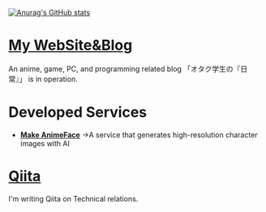 [![Anurag's GitHub stats](https://github-readme-stats.vercel.app/api?username=tomox0115)](https://github.com/anuraghazra/github-readme-stats)

# [My WebSite&Blog](https://0115765.com/)
An anime, game, PC, and programming related blog 「オタク学生の『日常』」 is in operation.
# Developed Services
- **[Make AnimeFace](https://ai.0115765.com/makeface/)**
→A service that generates high-resolution character images with AI
# [Qiita](https://qiita.com/tomox0115/)
I'm writing Qiita on Technical relations.
